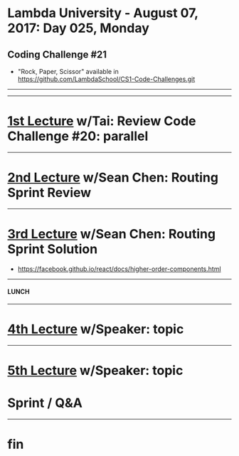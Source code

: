 # Lambda University - August 07, 2017: Day 025, Monday
## Coding Challenge #21
- "Rock, Paper, Scissor" available in https://github.com/LambdaSchool/CS1-Code-Challenges.git
***

***
# [1st Lecture](https://youtu.be/EWejyPwcfis) w/Tai: Review Code Challenge #20: parallel
***
# [2nd Lecture](VIDEO_RECORDED_NOT_POSTED) w/Sean Chen: Routing Sprint Review
***
# [3rd Lecture](VIDEO_RECORDED_NOT_POSTED) w/Sean Chen: Routing Sprint Solution
- https://facebook.github.io/react/docs/higher-order-components.html

***
#### LUNCH
***
# [4th Lecture](VIDEO_RECORDED_NOT_POSTED) w/Speaker: topic
***
# [5th Lecture](VIDEO_RECORDED_NOT_POSTED) w/Speaker: topic
# Sprint / Q&A
***
# fin
